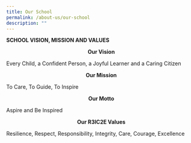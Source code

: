 ```yaml
---
title: Our School
permalink: /about-us/our-school
description: ""
---
```

**SCHOOL VISION, MISSION AND VALUES**

**<center>Our Vision</center>**

Every Child, a Confident Person, a Joyful Learner and a Caring Citizen
**<center>Our Mission</center>**

To Care, To Guide, To Inspire

**<center>Our Motto</center>**

Aspire and Be Inspired

**<center>Our R3IC2E Values</center>**

Resilience, Respect, Responsibility, Integrity, Care, Courage, Excellence
